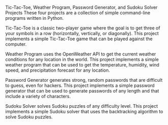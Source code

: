 Tic-Tac-Toe, Weather Program, Password Generator, and Sudoku Solver Projects
These four projects are a collection of simple command-line programs written in Python.

Tic-Tac-Toe is a classic two-player game where the goal is to get three of your symbols in a row (horizontally, vertically, or diagonally). This project implements a simple Tic-Tac-Toe game that can be played against the computer.

Weather Program uses the OpenWeather API to get the current weather conditions for any location in the world. This project implements a simple weather program that can be used to get the temperature, humidity, wind speed, and precipitation forecast for any location.

Password Generator generates strong, random passwords that are difficult to guess, even for hackers. This project implements a simple password generator that can be used to generate passwords of any length and that include a variety of characters.

Sudoku Solver solves Sudoku puzzles of any difficulty level. This project implements a simple Sudoku solver that uses the backtracking algorithm to solve Sudoku puzzles.
